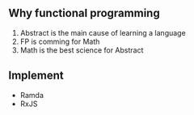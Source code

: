 ## Why functional programming

1. Abstract is the main cause of learning a language
2. FP is comming for Math
3. Math is the best science for Abstract


## Implement

- Ramda
- RxJS